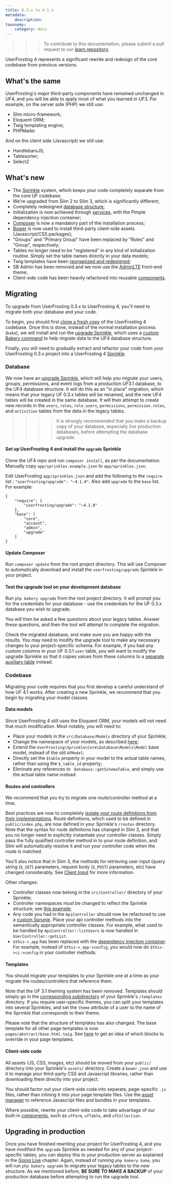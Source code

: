 ```yaml
---
title: 0.3.x to 4.1.x
metadata:
    description: 
taxonomy:
    category: docs
---
```


>>> To contribute to this documentation, please submit a pull request to our [learn repository](https://github.com/userfrosting/learn/tree/master/pages).

UserFrosting 4 represents a significant rewrite and redesign of the core codebase from previous versions.

## What's the same

UserFrosting's major third-party components have remained unchanged in UF4, and you will be able to apply most of what you learned in UF3.  For example, on the server side (PHP) we still use:

- Slim micro-framework;
- Eloquent ORM;
- Twig templating engine;
- PHPMailer

And on the client side (Javascript) we still use:

- HandlebarsJS;
- Tablesorter;
- Select2

## What's new

- The [Sprinkle](/sprinkles) system, which keeps your code completely separate from the core UF codebase;
- We're upgraded from Slim 2 to Slim 3, which is significantly different;
- Completely redesigned [database structure](/database/default-tables);
- Initialization is now achieved through [services](/services), with the Pimple dependency injection container;
- [Composer](/installation/requirements/essential-tools-for-php#composer) is now a mandatory part of the installation process;
- [Bower](/sprinkles/contents#-bower-json) is now used to install third-party client-side assets (Javascript/CSS packages);
- "Groups" and "Primary Group" have been replaced by "Roles" and "Group", respectively;
- Tables no longer need to be "registered" in any kind of initialization routine.  Simply set the table names directly in your data models;
- Twig templates have been [reorganized and redesigned](/templating-with-twig/sprinkle-templates);
- SB Admin has been removed and we now use the [AdminLTE](https://adminlte.io/) front-end theme;
- Client-side code has been heavily refactored into reusable [components](/client-side-code/components).

## Migrating

To upgrade from UserFrosting 0.3.x to UserFrosting 4, you'll need to migrate both your database and your code.

To begin, you should first [clone a fresh copy](/installation/environment/native#clone-the-userfrosting-repository) of the UserFrosting 4 codebase.  Once this is done, instead of the normal installation process (`bake`), we will install and run the [upgrade Sprinkle](https://github.com/userfrosting/upgrade), which uses a [custom Bakery command](https://github.com/userfrosting/upgrade/blob/master/src/Bakery/Upgrade.php) to help migrate data to the UF4 database structure.

Finally, you will need to gradually extract and refactor your code from your UserFrosting 0.3.x project into a UserFrosting 4 [Sprinkle](/sprinkles/first-site).

### Database

We now have an [upgrade Sprinkle](https://github.com/userfrosting/upgrade), which will help you migrate your users, groups, permissions, and event logs from a production UF3.1 database, to the UF4 database structure.  It will do this as an "in place" migration, which means that your legacy UF 0.3.x tables will be renamed, and the new UF4 tables will be created in the same database.  It will then attempt to create new records in the `users`, `roles`, `role_users`, `permissions`, `permission_roles`, and `activities` tables from the data in the legacy tables.

>>>> It is strongly recommended that you make a backup copy of your database, especially live production databases, before attempting the database upgrade.

#### Set up UserFrosting 4 and install the `upgrade` Sprinkle

Clone the UF4 repo and run `composer install`, as per the documentation.  Manually copy `app/sprinkles.example.json` to `app/sprinkles.json`.

Edit UserFrosting `app/sprinkles.json` and add the following to the `require` list : `"userfrosting/upgrade": "~4.1.0"`. Also add `upgrade` to the `base` list. For example:

```
{
    "require": {
        "userfrosting/upgrade": "~4.1.0"
    },
    "base": [
        "core",
        "account",
        "admin",
        "upgrade"
    ]
}
```

#### Update Composer

Run `composer update` from the root project directory.  This will use Composer to automatically download and install the `userfrosting/upgrade` Sprinkle in your project.

#### Test the upgrade tool on your development database

Run `php bakery upgrade` from the root project directory.  It will prompt you for the credentials for your database - use the credentials for the UF 0.3.x database you wish to upgrade.

You will then be asked a few questions about your legacy tables.  Answer these questions, and then the tool will attempt to complete the migration.

Check the migrated database, and make sure you are happy with the results.  You may need to modify the upgrade tool to make any necessary changes to your project-specific schema.  For example, if you had any custom columns in your UF 0.3.1 `user` table, you will want to modify the upgrade Sprinkle so that it copies values from these columns to a [separate auxiliary table](/recipes/extending-the-user-model) instead.

### Codebase

Migrating your code requires that you first develop a careful understand of how UF 4.1 works.  After creating a new Sprinkle, we recommend that you begin by migrating your model classes.

#### Data models

Since UserFrosting 4 still uses the Eloquent ORM, your models will not need that much modification.  Most notably, you will need to:

- Place your models in the `src/Database/Models` directory of your Sprinkle;
- Change the namespace of your models, as described [here](/recipes/advanced-tutorial/database#creating-a-data-model);
- Extend the `UserFrosting\Sprinkle\Core\Database\Models\Model` base model, instead of the old `UFModel`;
- Directly set the `$table` property in your model to the actual table names, rather than using the `$_table_id` property;
- Eliminate any references to ` Database::getSchemaTable`, and simply use the actual table name instead.

#### Routes and controllers

We recommend that you try to migrate one route/controller method at a time.

Best practices are now to completely [isolate your route definitions from their implementations](/routes-and-controllers/controller-classes).  Route definitions, which used to be defined in `public/index.php`, are now defined in your Sprinkle's `/routes` directory.  Note that the syntax for route definitions has changed in Slim 3, and that you no longer need to explicitly instantiate your controller classes.  Simply pass the fully qualified controller method in to your route definition, and Slim will automatically resolve it and run your controller code when the route is matched.

You'll also notice that in Slim 3, the methods for retrieving user input (query string (`$_GET`) parameters, request body (`$_POST`) parameters, etc) have changed considerably.  See [Client Input](/routes-and-controllers/client-input) for more information.

Other changes:

- Controller classes now belong in the `src/Controller/` directory of your Sprinkle;
- Controller namespaces must be changed to reflect the Sprinkle structure; see [this example](/routes-and-controllers/controller-classes#defining-controller-classes);
- Any code you had in the `ApiController` should now be refactored to use a [custom Sprunje](/database/data-sprunjing).  Place your api controller methods into the semantically appropriate controller classes.  For example, what used to be handled by `ApiController::listUsers` is now handled in `UserController::getList`.
- `$this->_app` has been replaced with the [dependency injection container](/services/default-services).  For example, instead of `$this->_app->config`, you would now do `$this->ci->config` in your controller methods.

#### Templates

You should migrate your templates to your Sprinkle one at a time as your migrate the routes/controllers that reference them.

Note that the UF 3.1 theming system has been removed.  Templates should simply go in the [corresponding subdirectory](/templating-with-twig/sprinkle-templates#template-organization) of your Sprinkle's `/templates` directory.  If you require user-specific themes, you can split your templates into several Sprinkles, and set the `theme` attribute of a user to the name of the Sprinkle that corresponds to their theme.

Please note that the structure of templates has also changed.  The base template for all other page templates is now `pages/abstract/base.html.twig`.  See [here](/templating-with-twig/sprinkle-templates#abstract-templates) to get an idea of which blocks to override in your page templates.

#### Client-side code

All assets (JS, CSS, images, etc) should be moved from your `public/` directory into your Sprinkle's `assets/` directory.  Create a `bower.json` and use it to manage your third-party CSS and Javascript libraries, rather than downloading them directly into your project.

You should factor out your client-side code into separate, page-specific `.js` files, rather than inlining it into your page template files.  Use the [asset manager](/asset-management/basic-usage) to reference Javascript files and bundles in your templates.

Where possible, rewrite your client-side code to take advantage of our built-in [components](/client-side-code/components), such as `ufForm`, `ufTable`, and `ufCollection`.

## Upgrading in production

Once you have finished rewriting your project for UserFrosting 4, and you have modified the `upgrade` Sprinkle as needed for any of your project-specific tables, you can deploy this to your production server as explained in the [Going Live](/going-live) chapter.  Again, instead of running `php bakery bake`, you will run `php bakery upgrade` to migrate your legacy tables to the new structure.  As we mentioned before, **BE SURE TO MAKE A BACKUP** of your production database before attempting to run the upgrade tool.
